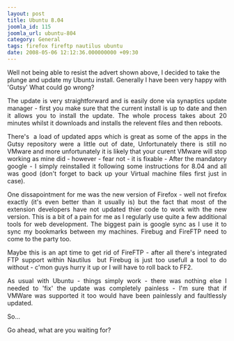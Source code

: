 ```yaml
---
layout: post
title: Ubuntu 8.04
joomla_id: 115
joomla_url: ubuntu-804
category: General
tags: firefox fireftp nautilus ubuntu
date: 2008-05-06 12:12:36.000000000 +09:30
---
```

<p>Well not being able to resist the advert shown above, I decided to take the plunge and update my Ubuntu install. Generally I have been very happy with 'Gutsy' What could go wrong?</p>
<p align="justify">The update is very straightforward and is easily done via synaptics update manager - first you make sure that the current install is up to date and then it allows you to install the update. The whole process takes about 20 minutes whilst it downloads and installs the relevent files and then reboots.</p>
<p align="justify">There's&nbsp; a load of updated apps which is great as some of the apps in the Gutsy repository were a little out of date, Unfortunately there is still no VMware and more unfortunately it is likely that your curent VMware will stop working as mine did - however - fear not - it is fixable - After the mandatory google - I simply reinstalled it following some instructions for 8.04 and all was good (don't forget to back up your Virtual machine files first just in case).</p>
<p align="justify">One dissapointment for me was the new version of Firefox - well not firefox exactly (it's even better than it usually is) but the fact that most of the extension developers have not updated thier code to work with the new version. This is a bit of a pain for me as I regularly use quite a few additional tools for web development. The biggest pain is google sync as I use it to sync my bookmarks between my machines. Firebug and FireFTP need to come to the party too.</p>
<p align="justify">Maybe this is an apt time to get rid of FireFTP - after all there's integrated FTP support within Nautilus&nbsp; but Firebug is just too usefull a tool to do without - c'mon guys hurry it up or I will have to roll back to FF2.</p>
<p align="justify">As usual with Ubuntu - things simply work - there was nothing else I needed to 'fix' the update was completely painless - I'm sure that if VMWare was supported it too would have been painlessly and faultlessly updated.</p>
<p align="justify">So...</p>
<p align="justify">Go ahead, what are you waiting for?</p>
